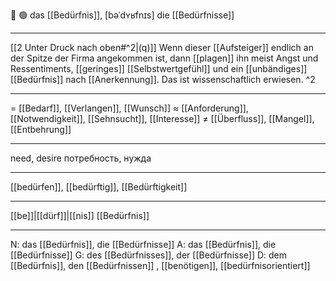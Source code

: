 🤔 🟢 das [[Bedürfnis]], [bəˈdʏʁfnɪs]
die [[Bedürfnisse]]

---
[[2 Unter Druck nach oben#^2|(q)]] Wenn dieser [[Aufsteiger]] endlich an der Spitze der Firma angekommen ist, dann [[plagen]] ihn meist Angst und Ressentiments, [[geringes]] [[Selbstwertgefühl]] und ein [[unbändiges]] [[Bedürfnis]] nach [[Anerkennung]]. Das ist wissenschaftlich erwiesen. ^2

---
= [[Bedarf]], [[Verlangen]], [[Wunsch]]
≈ [[Anforderung]], [[Notwendigkeit]], [[Sehnsucht]], [[Interesse]]
≠ [[Überfluss]], [[Mangel]], [[Entbehrung]]

---
need, desire
потребность, нужда

---
[[bedürfen]], [[bedürftig]], [[Bedürftigkeit]]

---
[[be]]|[[dürf]]|[[nis]]
[[Bedürfnis]]

---
N: das [[Bedürfnis]], die [[Bedürfnisse]]
A: das [[Bedürfnis]], die [[Bedürfnisse]]
G: des [[Bedürfnisses]], der [[Bedürfnisse]]
D: dem [[Bedürfnis]], den [[Bedürfnissen]]
, [[benötigen]], [[bedürfnisorientiert]]